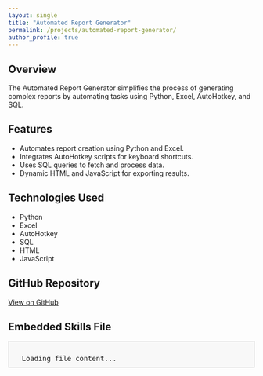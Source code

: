 ```yaml
---
layout: single
title: "Automated Report Generator"
permalink: /projects/automated-report-generator/
author_profile: true
---
```


## Overview

The Automated Report Generator simplifies the process of generating complex reports by automating tasks using Python, Excel, AutoHotkey, and SQL.

## Features

- Automates report creation using Python and Excel.
- Integrates AutoHotkey scripts for keyboard shortcuts.
- Uses SQL queries to fetch and process data.
- Dynamic HTML and JavaScript for exporting results.

## Technologies Used

- Python
- Excel
- AutoHotkey
- SQL
- HTML
- JavaScript

## GitHub Repository

[View on GitHub](https://github.com/zekejenkins/automated-report-generator)

## Embedded Skills File

<div id="skills-file-content" class="language-yaml" style="background: #f8f8f8; padding: 10px; border: 1px solid #ddd; font-family: monospace; white-space: pre-wrap; overflow-x: auto;">
  Loading file content...
</div>

<script src="https://cdnjs.cloudflare.com/ajax/libs/prism/1.29.0/prism.min.js"></script>
<link href="https://cdnjs.cloudflare.com/ajax/libs/prism/1.29.0/themes/prism.min.css" rel="stylesheet" />
<script src="https://cdnjs.cloudflare.com/ajax/libs/prism/1.29.0/components/prism-yaml.min.js"></script>

<script>
  fetch("https://raw.githubusercontent.com/zekejenkins/davidjenkins/master/_data/skills.yml")
    .then(response => response.text())
    .then(text => {
      // Escape HTML for safe display
      const escapedText = text.replace(/</g, '&lt;').replace(/>/g, '&gt;');
      document.getElementById("skills-file-content").innerHTML = escapedText;
      Prism.highlightAll();
    })
    .catch(error => {
      document.getElementById("skills-file-content").textContent = "Error loading file content.";
      console.error(error);
    });
</script>
